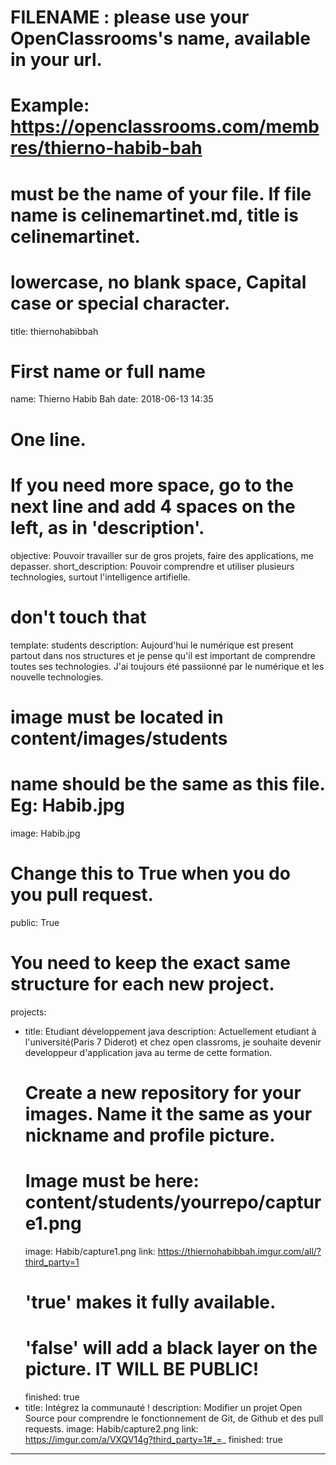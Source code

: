 # FILENAME : please use your OpenClassrooms's name, available in your url.
# Example: https://openclassrooms.com/membres/thierno-habib-bah
# must be the name of your file. If file name is celinemartinet.md, title is celinemartinet.
# lowercase, no blank space, Capital case or special character.
title: thiernohabibbah

# First name or full name
name: Thierno Habib Bah
date: 2018-06-13 14:35

# One line.
# If you need more space, go to the next line and add 4 spaces on the left, as in 'description'.
objective: Pouvoir travailler sur de gros projets, faire des applications, me depasser.
short_description:  Pouvoir comprendre et utiliser plusieurs technologies, surtout l'intelligence artifielle.

# don't touch that
template: students
description:
   Aujourd'hui le numérique est present partout dans nos structures et je pense qu'il est important de comprendre toutes ses technologies. J'ai toujours été passiionné par le numérique et les nouvelle technologies.

# image must be located in content/images/students
# name should be the same as this file. Eg: Habib.jpg
image: Habib.jpg

# Change this to True when you do you pull request.
public: True

# You need to keep the exact same structure for each new project.
projects:
  - title: Etudiant développement java
    description: Actuellement etudiant à l'université(Paris 7 Diderot) et chez open classroms, je souhaite devenir developpeur d'application java au terme de cette formation. 
    # Create a new repository for your images. Name it the same as your nickname and profile picture.
    # Image must be here: content/students/yourrepo/capture1.png
    image: Habib/capture1.png
    link: https://thiernohabibbah.imgur.com/all/?third_party=1
    # 'true' makes it fully available.
    # 'false' will add a black layer on the picture. IT WILL BE PUBLIC!
    finished: true
  - title: Intégrez la communauté !
    description: Modifier un projet Open Source pour comprendre le fonctionnement de Git, de Github et des pull requests. 
    image: Habib/capture2.png
    link: https://imgur.com/a/VXQV14g?third_party=1#_=_
    finished: true

---
